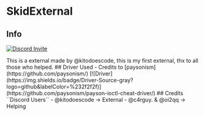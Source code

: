 # SkidExternal
## Info
<p>
  <a href="https://discord.gg/skidding"><img alt="Discord Invite" src="https://img.shields.io/badge/Discord-Join?color=%235865F2&label=Discord&logo=discord"></a>
</p>  
This is a external made by @kitodoescode, this is my first external, thx to all those who helped.
## Driver Used
- Credits to [paysonism](https://github.com/paysonism/)  
[![Driver](https://img.shields.io/badge/Driver-Source-gray?logo=github&labelColor=%232f2f2f)](https://github.com/paysonism/payson-ioctl-cheat-driver/)
## Credits
``Discord Users``
- @kitodoescode -> External
- @c4rguy. & @oi2qq -> Helping
